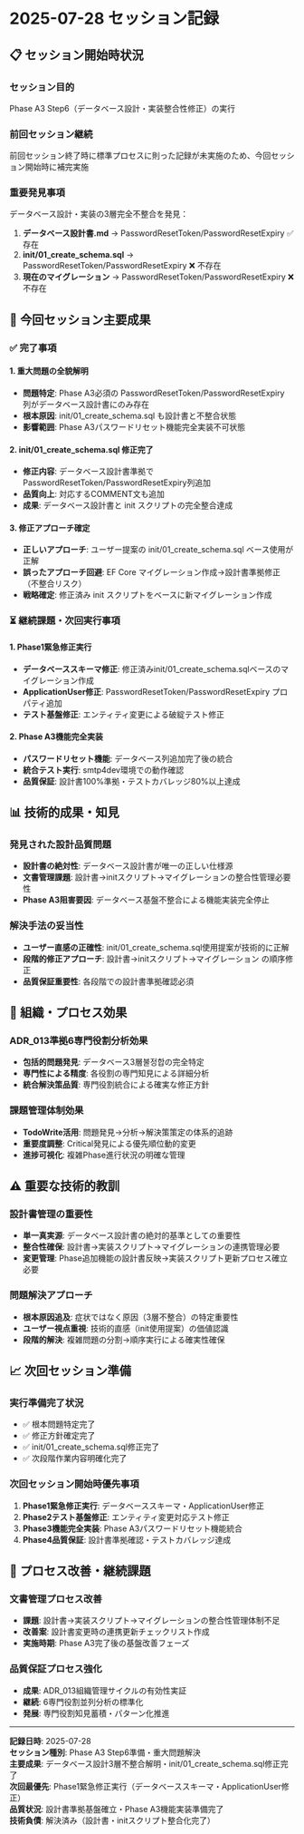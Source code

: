 # 2025-07-28 セッション記録

## 📋 セッション開始時状況

### **セッション目的**
Phase A3 Step6（データベース設計・実装整合性修正）の実行

### **前回セッション継続**
前回セッション終了時に標準プロセスに則った記録が未実施のため、今回セッション開始時に補完実施

### **重要発見事項**
データベース設計・実装の3層完全不整合を発見：
1. **データベース設計書.md** → PasswordResetToken/PasswordResetExpiry ✅ 存在
2. **init/01_create_schema.sql** → PasswordResetToken/PasswordResetExpiry ❌ 不存在
3. **現在のマイグレーション** → PasswordResetToken/PasswordResetExpiry ❌ 不存在

## 🎯 今回セッション主要成果

### **✅ 完了事項**

#### **1. 重大問題の全貌解明**
- **問題特定**: Phase A3必須の PasswordResetToken/PasswordResetExpiry 列がデータベース設計書にのみ存在
- **根本原因**: init/01_create_schema.sql も設計書と不整合状態
- **影響範囲**: Phase A3パスワードリセット機能完全実装不可状態

#### **2. init/01_create_schema.sql 修正完了**
- **修正内容**: データベース設計書準拠でPasswordResetToken/PasswordResetExpiry列追加
- **品質向上**: 対応するCOMMENT文も追加
- **成果**: データベース設計書と init スクリプトの完全整合達成

#### **3. 修正アプローチ確定**
- **正しいアプローチ**: ユーザー提案の init/01_create_schema.sql ベース使用が正解
- **誤ったアプローチ回避**: EF Core マイグレーション作成→設計書準拠修正（不整合リスク）
- **戦略確定**: 修正済み init スクリプトをベースに新マイグレーション作成

### **⏳ 継続課題・次回実行事項**

#### **1. Phase1緊急修正実行**
- **データベーススキーマ修正**: 修正済みinit/01_create_schema.sqlベースのマイグレーション作成
- **ApplicationUser修正**: PasswordResetToken/PasswordResetExpiry プロパティ追加
- **テスト基盤修正**: エンティティ変更による破綻テスト修正

#### **2. Phase A3機能完全実装**
- **パスワードリセット機能**: データベース列追加完了後の統合
- **統合テスト実行**: smtp4dev環境での動作確認
- **品質保証**: 設計書100%準拠・テストカバレッジ80%以上達成

## 📊 技術的成果・知見

### **発見された設計品質問題**
- **設計書の絶対性**: データベース設計書が唯一の正しい仕様源
- **文書管理課題**: 設計書→initスクリプト→マイグレーションの整合性管理必要性
- **Phase A3阻害要因**: データベース基盤不整合による機能実装完全停止

### **解決手法の妥当性**
- **ユーザー直感の正確性**: init/01_create_schema.sql使用提案が技術的に正解
- **段階的修正アプローチ**: 設計書→initスクリプト→マイグレーション の順序修正
- **品質保証重要性**: 各段階での設計書準拠確認必須

## 🏢 組織・プロセス効果

### **ADR_013準拠6専門役割分析効果**
- **包括的問題発見**: データベース3層불정합の完全特定
- **専門性による精度**: 各役割の専門知見による詳細分析
- **統合解決策品質**: 専門役割統合による確実な修正方針

### **課題管理体制効果**
- **TodoWrite活用**: 問題発見→分析→解決策策定の体系的追跡
- **重要度調整**: Critical発見による優先順位動的変更
- **進捗可視化**: 複雑Phase進行状況の明確な管理

## ⚠️ 重要な技術的教訓

### **設計書管理の重要性**
- **単一真実源**: データベース設計書の絶対的基準としての重要性
- **整合性確保**: 設計書→実装スクリプト→マイグレーションの連携管理必要
- **変更管理**: Phase追加機能の設計書反映→実装スクリプト更新プロセス確立必要

### **問題解決アプローチ**
- **根本原因追及**: 症状ではなく原因（3層不整合）の特定重要性
- **ユーザー視点重視**: 技術的直感（init使用提案）の価値認識
- **段階的解決**: 複雑問題の分割→順序実行による確実性確保

## 📈 次回セッション準備

### **実行準備完了状況**
- ✅ 根本問題特定完了
- ✅ 修正方針確定完了
- ✅ init/01_create_schema.sql修正完了
- ✅ 次段階作業内容明確化完了

### **次回セッション開始時優先事項**
1. **Phase1緊急修正実行**: データベーススキーマ・ApplicationUser修正
2. **Phase2テスト基盤修正**: エンティティ変更対応テスト修正
3. **Phase3機能完全実装**: Phase A3パスワードリセット機能統合
4. **Phase4品質保証**: 設計書準拠確認・テストカバレッジ達成

## 🔄 プロセス改善・継続課題

### **文書管理プロセス改善**
- **課題**: 設計書→実装スクリプト→マイグレーションの整合性管理体制不足
- **改善案**: 設計書変更時の連携更新チェックリスト作成
- **実施時期**: Phase A3完了後の基盤改善フェーズ

### **品質保証プロセス強化**
- **成果**: ADR_013組織管理サイクルの有効性実証
- **継続**: 6専門役割並列分析の標準化
- **発展**: 専門役割知見蓄積・パターン化推進

---

**記録日時**: 2025-07-28  
**セッション種別**: Phase A3 Step6準備・重大問題解決  
**主要成果**: データベース設計3層不整合解明・init/01_create_schema.sql修正完了  
**次回最優先**: Phase1緊急修正実行（データベーススキーマ・ApplicationUser修正）  
**品質状況**: 設計書準拠基盤確立・Phase A3機能実装準備完了  
**技術負債**: 解決済み（設計書・initスクリプト整合化完了）